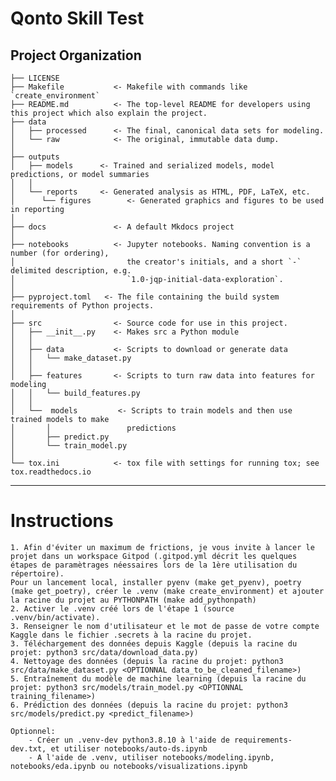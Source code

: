 Qonto Skill Test
==============================

Project Organization
------------

    ├── LICENSE
    ├── Makefile           <- Makefile with commands like `create_environment`
    ├── README.md          <- The top-level README for developers using this project which also explain the project.
    ├── data
    │   ├── processed      <- The final, canonical data sets for modeling.
    │   └── raw            <- The original, immutable data dump.
    │
    ├── outputs
    │   ├── models      <- Trained and serialized models, model predictions, or model summaries
    │   │
    │   └── reports     <- Generated analysis as HTML, PDF, LaTeX, etc.
    │      └── figures        <- Generated graphics and figures to be used in reporting
    │
    ├── docs               <- A default Mkdocs project
    │
    ├── notebooks          <- Jupyter notebooks. Naming convention is a number (for ordering),
    │                         the creator's initials, and a short `-` delimited description, e.g.
    │                         `1.0-jqp-initial-data-exploration`.
    │
    ├── pyproject.toml   <- The file containing the build system requirements of Python projects.
    │
    ├── src                <- Source code for use in this project.
    │   ├── __init__.py    <- Makes src a Python module
    │   │
    │   ├── data           <- Scripts to download or generate data
    │   │   └── make_dataset.py
    │   │
    │   ├── features       <- Scripts to turn raw data into features for modeling
    │   │   └── build_features.py
    │   │
    │   └──  models         <- Scripts to train models and then use trained models to make
    │       │                 predictions
    │       ├── predict.py
    │       └── train_model.py
    │
    └── tox.ini            <- tox file with settings for running tox; see tox.readthedocs.io


--------

# Instructions

    1. Afin d'éviter un maximum de frictions, je vous invite à lancer le projet dans un workspace Gitpod (.gitpod.yml décrit les quelques étapes de paramètrages néessaires lors de la 1ère utilisation du répertoire).
    Pour un lancement local, installer pyenv (make get_pyenv), poetry (make get_poetry), créer le .venv (make create_environment) et ajouter la racine du projet au PYTHONPATH (make add_pythonpath)
    2. Activer le .venv créé lors de l'étape 1 (source .venv/bin/activate). 
    3. Renseigner le nom d'utilisateur et le mot de passe de votre compte Kaggle dans le fichier .secrets à la racine du projet.
    3. Téléchargement des données depuis Kaggle (depuis la racine du projet: python3 src/data/download_data.py)
    4. Nettoyage des données (depuis la racine du projet: python3 src/data/make_dataset.py <OPTIONNAL data_to_be_cleaned_filename>)
    5. Entraînement du modèle de machine learning (depuis la racine du projet: python3 src/models/train_model.py <OPTIONNAL training_filename>)
    6. Prédiction des données (depuis la racine du projet: python3 src/models/predict.py <predict_filename>)
    
    Optionnel:
        - Créer un .venv-dev python3.8.10 à l'aide de requirements-dev.txt, et utiliser notebooks/auto-ds.ipynb
        - A l'aide de .venv, utiliser notebooks/modeling.ipynb, notebooks/eda.ipynb ou notebooks/visualizations.ipynb

 

